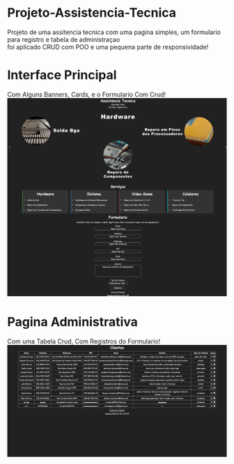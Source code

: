 # Projeto-Assistencia-Tecnica
 Projeto de uma assitencia tecnica com uma pagina simples, um formulario para registro e tabela de administraçao<br>
 foi aplicado CRUD com POO e uma pequena parte de responsividade!

# Interface Principal
 Com Alguns Banners, Cards, e o Formulario Com Crud!
<img src="img/prints/pagina-principal.png" alt="pagina principal">

# Pagina Administrativa 
 Com uma Tabela Crud, Com Registros do Formulario!
<img src="img/prints/crud.png" alt="tabela crud">
